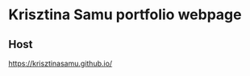 Krisztina Samu portfolio webpage
================================
Host
----
https://krisztinasamu.github.io/


